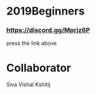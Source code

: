 # 2019Beginners

### https://discord.gg/Mprjz6P
press the link above

# Collaborator
Siva
Vishal
Kshitij